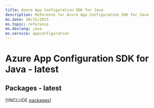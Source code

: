 ```yaml
---
title: Azure App Configuration SDK for Java
description: Reference for Azure App Configuration SDK for Java
ms.date: 10/31/2025
ms.topic: reference
ms.devlang: java
ms.service: appconfiguration
---
```

# Azure App Configuration SDK for Java - latest
## Packages - latest
[!INCLUDE [packages](app-configuration-index.md)]